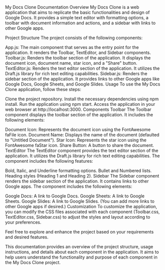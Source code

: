 My Docs Clone Documentation
Overview
My Docs Clone is a web application that aims to replicate the basic functionalities and design of Google Docs. It provides a simple text editor with formatting options, a toolbar with document information and actions, and a sidebar with links to other Google apps.

Project Structure
The project consists of the following components:

App.js: The main component that serves as the entry point for the application. It renders the Toolbar, TextEditor, and Sidebar components.
Toolbar.js: Renders the toolbar section of the application. It displays the document icon, document name, star icon, and a "Share" button.
TextEditor.js: Renders the text editor section of the application. It utilizes the Draft.js library for rich text editing capabilities.
Sidebar.js: Renders the sidebar section of the application. It provides links to other Google apps like Google Docs, Google Sheets, and Google Slides.
Usage
To use the My Docs Clone application, follow these steps:

Clone the project repository.
Install the necessary dependencies using npm install.
Run the application using npm start.
Access the application in your web browser at http://localhost:3000.
Components
Toolbar
The Toolbar component displays the toolbar section of the application. It includes the following elements:

Document Icon: Represents the document icon using the FontAwesome faFile icon.
Document Name: Displays the name of the document (defaulted to "Untitled Document").
Star Icon: Represents the star icon using the FontAwesome faStar icon.
Share Button: A button to share the document.
TextEditor
The TextEditor component provides the text editor section of the application. It utilizes the Draft.js library for rich text editing capabilities. The component includes the following features:

Bold, Italic, and Underline formatting options.
Bullet and Numbered lists.
Heading styles (Heading 1 and Heading 2).
Sidebar
The Sidebar component renders the sidebar section of the application. It contains links to other Google apps. The component includes the following elements:

Google Docs: A link to Google Docs.
Google Sheets: A link to Google Sheets.
Google Slides: A link to Google Slides.
(You can add more links to other Google apps if desired.)
Customization
To customize the application, you can modify the CSS files associated with each component (Toolbar.css, TextEditor.css, Sidebar.css) to adjust the styles and layout according to your preferences.

Feel free to explore and enhance the project based on your requirements and desired features.

This documentation provides an overview of the project structure, usage instructions, and details about each component in the application. It aims to help users understand the functionality and purpose of each component in the My Docs Clone project.